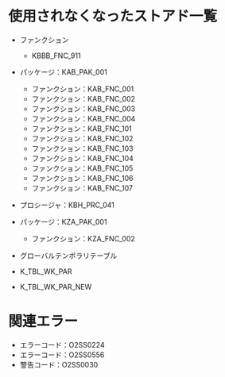 # 使用されなくなったストアド一覧

* ファンクション
  * KBBB_FNC_911

* パッケージ：KAB_PAK_001
  * ファンクション：KAB_FNC_001
  * ファンクション：KAB_FNC_002
  * ファンクション：KAB_FNC_003
  * ファンクション：KAB_FNC_004
  * ファンクション：KAB_FNC_101
  * ファンクション：KAB_FNC_102
  * ファンクション：KAB_FNC_103
  * ファンクション：KAB_FNC_104
  * ファンクション：KAB_FNC_105
  * ファンクション：KAB_FNC_106
  * ファンクション：KAB_FNC_107

* プロシージャ：KBH_PRC_041

* パッケージ：KZA_PAK_001
  * ファンクション：KZA_FNC_002

* グローバルテンポラリテーブル
 * K_TBL_WK_PAR
 * K_TBL_WK_PAR_NEW

# 関連エラー

* エラーコード：O2SS0224
* エラーコード：O2SS0556
* 警告コード：O2SS0030
